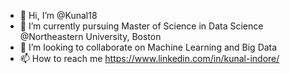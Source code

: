 - 👋 Hi, I’m @Kunal18
- 🌱 I’m currently pursuing Master of Science in Data Science @Northeastern University, Boston
- 🤝 I’m looking to collaborate on Machine Learning and Big Data
- 📫 How to reach me https://www.linkedin.com/in/kunal-indore/

<!---
Kunal18/Kunal18 is a ✨ special ✨ repository because its `README.md` (this file) appears on your GitHub profile.
You can click the Preview link to take a look at your changes.
--->
